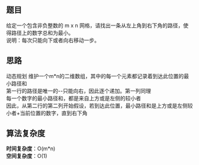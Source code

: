 ## 题目
给定一个包含非负整数的 m x n 网格，请找出一条从左上角到右下角的路径，使得路径上的数字总和为最小。  
说明：每次只能向下或者向右移动一步。
## 思路
动态规划
维护一个m*n的二维数组，其中的每一个元素都记录着到达此位置的最小路径和  
第一行的路径是唯一的--只能向右，因此逐个递加。第一列同理  
每一个数字的最小路径和，都是来自上方或是左侧的较小者  
因此，从第二行的第二列开始假设，若到达此位置，最小路径和是上方或是左侧较小者+当前位置的数字，直到右下角
## 算法复杂度
**时间复杂度**：O(m*n)   
**空间复杂度**：O(1)
